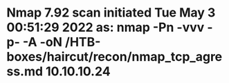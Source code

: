 # Nmap 7.92 scan initiated Tue May  3 00:51:29 2022 as: nmap -Pn -vvv -p- -A -oN /HTB-boxes/haircut/recon/nmap_tcp_agress.md 10.10.10.24

